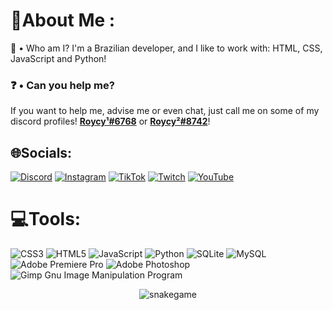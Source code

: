 # 💫About Me :
🤔 • Who am I?
I'm a Brazilian developer, and I like to work with: HTML, CSS, JavaScript and Python!

### ❓ • Can you help me?
If you want to help me, advise me or even chat, just call me on some of my discord profiles! [**Roycy¹#6768**](https://discord.com/users/758662985568092180) or [**Roycy²#8742**](https://discord.com/users/717766639260532826)!

## 🌐Socials:
[![Discord](https://img.shields.io/badge/Discord-%237289DA.svg?logo=discord&logoColor=white)](htttps://discord.gg/qnJURz9uB5) [![Instagram](https://img.shields.io/badge/Instagram-%23E4405F.svg?logo=Instagram&logoColor=white)](https://instagram.com/roycyofc) [![TikTok](https://img.shields.io/badge/TikTok-%23000000.svg?logo=TikTok&logoColor=white)](https://tiktok.com/@roycyofc) [![Twitch](https://img.shields.io/badge/Twitch-%239146FF.svg?logo=Twitch&logoColor=white)](https://twitch.tv/roycye) [![YouTube](https://img.shields.io/badge/YouTube-%23FF0000.svg?logo=YouTube&logoColor=white)](https://youtube.com/c/UCCsAce_V0D2lqjKgALVU9KQ) 

# 💻Tools:
![CSS3](https://img.shields.io/badge/css3-%231572B6.svg?style=for-the-badge&logo=css3&logoColor=white) ![HTML5](https://img.shields.io/badge/html5-%23E34F26.svg?style=for-the-badge&logo=html5&logoColor=white) ![JavaScript](https://img.shields.io/badge/javascript-%23323330.svg?style=for-the-badge&logo=javascript&logoColor=%23F7DF1E) ![Python](https://img.shields.io/badge/python-3670A0?style=for-the-badge&logo=python&logoColor=ffdd54) ![SQLite](https://img.shields.io/badge/sqlite-%2307405e.svg?style=for-the-badge&logo=sqlite&logoColor=white) ![MySQL](https://img.shields.io/badge/mysql-%2300f.svg?style=for-the-badge&logo=mysql&logoColor=white) ![Adobe Premiere Pro](https://img.shields.io/badge/Adobe%20Premiere%20Pro-9999FF.svg?style=for-the-badge&logo=Adobe%20Premiere%20Pro&logoColor=white) ![Adobe Photoshop](https://img.shields.io/badge/adobephotoshop-%2331A8FF.svg?style=for-the-badge&logo=adobephotoshop&logoColor=white) ![Gimp Gnu Image Manipulation Program](https://img.shields.io/badge/Gimp-657D8B?style=for-the-badge&logo=gimp&logoColor=FFFFFF)

<p align="center">
    <img src="https://github.com/andrelucaas/andrelucaas/blob/output/github-contribution-grid-snake.svg" alt="snakegame" class="center">
</p>
